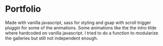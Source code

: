 # Portfolio 

Made with vanilla javascript, sass for styling and gsap with scroll trigger pluggin for some of the animations. 
Some animations like the the intro tilde where hardcoded on vanilla javascript.
I tried to do a function to modularize the galleries but still not independent enough. 
